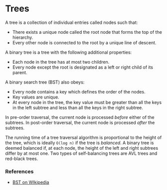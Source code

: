 # Trees

A tree is a collection of individual entries called nodes such that:

- There exists a unique node called the root node that forms the top of the hierarchy. 
- Every other node is connected to the root by a unique line of descent. 

A binary tree is a tree with the following additional properties:

- Each node in the tree has at most two children. 
- Every node except the root is designated as a left or right child of its parent. 

A binary search tree (BST) also obeys:

- Every node contains a key which defines the order of the nodes. 
- Key values are unique. 
- At every node in the tree, the key value must be greater than all the keys in the left subtree and less than all the keys in the right subtree. 

In pre-order traversal, the current node is processed *before* either of the subtrees. In post-order traversal, the current node is processed *after* the subtrees. 

The running time of a tree traversal algorithm is proportional to the height of the tree, which is ideally `O(log n)` if the tree is *balanced*. A binary tree is deemed balanced if, at each node, the height of the left and right subtrees differ by at most one. Two types of self-balancing trees are AVL trees and red-black trees.

### References
- [BST on WIkipedia ](https://en.wikipedia.org/wiki/Binary_search_tree)
